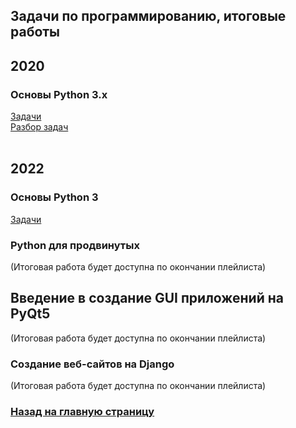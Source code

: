 ## Задачи по программированию, итоговые работы
## 2020
### Основы Python 3.x
<a href="https://disk.yandex.ru/i/fM-f0nzwtLZHUA">Задачи</a><br>
<a href="https://disk.yandex.ru/i/KDUUWhmFPQFv9w">Разбор задач</a>
<br><br>
## 2022
### Основы Python 3
<a href="Python Basics 2022 tasks.pdf">Задачи</a>
### Python для продвинутых
(Итоговая работа будет доступна по окончании плейлиста)
## Введение в создание GUI приложений на PyQt5
(Итоговая работа будет доступна по окончании плейлиста)
### Создание веб-сайтов на Django
(Итоговая работа будет доступна по окончании плейлиста)

### <a href="../index">Назад на главную страницу</a>
